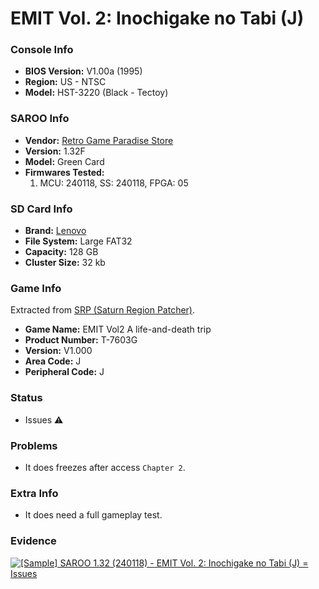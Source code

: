# EMIT Vol. 2: Inochigake no Tabi (J)

### Console Info

- <b>BIOS Version:</b> V1.00a (1995)
- <b>Region:</b> US - NTSC
- <b>Model:</b> HST-3220 (Black - Tectoy)

### SAROO Info

- <b>Vendor:</b> [Retro Game Paradise Store](https://s.click.aliexpress.com/e/_DlCqvfB)
- <b>Version:</b> 1.32F
- <b>Model:</b> Green Card
- <b>Firmwares Tested:</b>
  1. MCU: 240118, SS: 240118, FPGA: 05

### SD Card Info

- <b>Brand:</b> [Lenovo](https://s.click.aliexpress.com/e/_DBowUFx)
- <b>File System:</b> Large FAT32
- <b>Capacity:</b> 128 GB
- <b>Cluster Size:</b> 32 kb

### Game Info

Extracted from [SRP (Saturn Region Patcher)](https://segaxtreme.net/resources/saturn-region-patcher.81/download).

- <b>Game Name:</b> EMIT Vol2 A life-and-death trip
- <b>Product Number:</b> T-7603G
- <b>Version:</b> V1.000
- <b>Area Code:</b> J
- <b>Peripheral Code:</b> J

### Status

- Issues :warning:

### Problems

- It does freezes after access `Chapter 2`.

### Extra Info

- It does need a full gameplay test.

### Evidence

[![[Sample] SAROO 1.32 (240118) - EMIT Vol. 2: Inochigake no Tabi (J) = Issues](https://img.youtube.com/vi/Iq4OtA2xVow/0.jpg)](https://www.youtube.com/watch?v=Iq4OtA2xVow)
